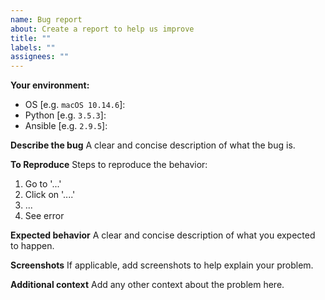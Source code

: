 ```yaml
---
name: Bug report
about: Create a report to help us improve
title: ""
labels: ""
assignees: ""
---
```


**Your environment:**

- OS [e.g. `macOS 10.14.6`]:
- Python [e.g. `3.5.3`]:
- Ansible [e.g. `2.9.5`]:

**Describe the bug**
A clear and concise description of what the bug is.

**To Reproduce**
Steps to reproduce the behavior:

1. Go to '...'
2. Click on '....'
3. ...
4. See error

**Expected behavior**
A clear and concise description of what you expected to happen.

**Screenshots**
If applicable, add screenshots to help explain your problem.

**Additional context**
Add any other context about the problem here.

